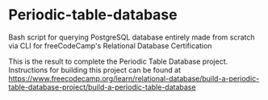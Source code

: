 # Periodic-table-database
Bash script for querying PostgreSQL database entirely made from scratch via CLI for freeCodeCamp's Relational Database Certification

This is the result to complete the Periodic Table Database project. Instructions for building this project can be found at https://www.freecodecamp.org/learn/relational-database/build-a-periodic-table-database-project/build-a-periodic-table-database

